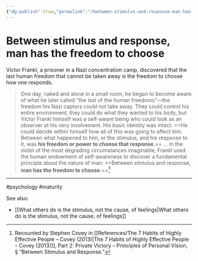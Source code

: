 ```yaml
---
{"dg-publish":true,"permalink":"/between-stimulus-and-response-man-has-the-freedom-to-choose/"}
---
```



# Between stimulus and response, man has the freedom to choose

Victor Frankl, a prisoner in a Nazi concentration camp, discovered that the last human freedom that cannot be taken away is the freedom to choose how one responds.

> One day, naked and alone in a small room, he began to become aware of what he later called “the last of the human freedoms”—the freedom his Nazi captors could not take away. They could control his entire environment, they could do what they wanted to his body, but Victor Frankl himself was a self-aware being who could look as an observer at his very involvement. His basic identity was intact. ==He could decide within himself how all of this was going to affect him. Between what happened to him, or the stimulus, and his response to it, was **his freedom or power to choose that response**.==
> …
> In the midst of the most degrading circumstances imaginable, Frankl used the human endowment of self-awareness to discover a fundamental principle about the nature of man: ==Between stimulus and response, **man has the freedom to choose**.==[^1]


---
#psychology #maturity 

See also:
 - [[What others do is the stimulus, not the cause, of feelings\|What others do is the stimulus, not the cause, of feelings]]

[^1]: Recounted by Stephen Covey in [[References/The 7 Habits of Highly Effective People – Covey (2013)\|The 7 Habits of Highly Effective People – Covey (2013)]], Part 2: Private Victory – Principles of Personal Vision, § “Between Stimulus and Response.”